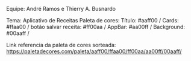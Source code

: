 Equipe: André Ramos e Thierry A. Busnardo

Tema: Aplicativo de Receitas
Paleta de cores: 
  Título: #aaff00 /
  Cards: #ffaa00 /
  botão salvar receita: #ff00aa /
  AppBar: #aa00ff / 
  Background: #00aaff /

Link referencia da paleta de cores sorteada: https://paletadecores.com/paleta/aaff00/ffaa00/ff00aa/aa00ff/00aaff/
